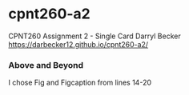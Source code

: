# cpnt260-a2

CPNT260
Assignment 2 - Single Card
Darryl Becker
https://darbecker12.github.io/cpnt260-a2/

### Above and Beyond
I chose Fig and Figcaption from lines 14-20
